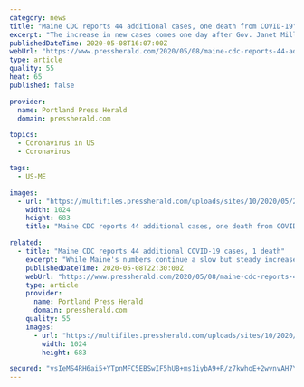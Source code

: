 ```yaml
---
category: news
title: "Maine CDC reports 44 additional cases, one death from COVID-19"
excerpt: "The increase in new cases comes one day after Gov. Janet Mills announced a deal with Westbrook-based Idexx that will allow the state's public health lab to triple its testing capacity."
publishedDateTime: 2020-05-08T16:07:00Z
webUrl: "https://www.pressherald.com/2020/05/08/maine-cdc-reports-44-additional-cases-one-death-from-covid-19/"
type: article
quality: 55
heat: 65
published: false

provider:
  name: Portland Press Herald
  domain: pressherald.com

topics:
  - Coronavirus in US
  - Coronavirus

tags:
  - US-ME

images:
  - url: "https://multifiles.pressherald.com/uploads/sites/10/2020/05/20200505_freeport_7-1024x683.jpg"
    width: 1024
    height: 683
    title: "Maine CDC reports 44 additional cases, one death from COVID-19"

related:
  - title: "Maine CDC reports 44 additional COVID-19 cases, 1 death"
    excerpt: "While Maine's numbers continue a slow but steady increase, Gov. Janet Mills and state health officials said the overall trajectory and trend supports relaxing additional restrictions on businesses."
    publishedDateTime: 2020-05-08T22:30:00Z
    webUrl: "https://www.pressherald.com/2020/05/08/maine-cdc-reports-44-additional-covid-19-cases-1-death/"
    type: article
    provider:
      name: Portland Press Herald
      domain: pressherald.com
    quality: 55
    images:
      - url: "https://multifiles.pressherald.com/uploads/sites/10/2020/04/AP20119735394286-1024x683.jpg"
        width: 1024
        height: 683

secured: "vsIeMS4RH6ai5+YTpnMFC5EBSwIF5hUB+ms1iybA9+R/z7kwhoE+2wvnvAH7Y4H8GzUDd8iMbOFYPCNzanSjC7uT6+qz4SMcAFkZA/jwZ3rCoZyQOXONMBrHOJiWVREf2GKiUzZXCrjS+3q1d9vfZbiW/1QQcQT3fg98FYkF5AR7zgtTXq7sbV1lAnjFfmLL8vKcrdg1WXaZ/kgPRdWEPwf3gP8ewXEg3YW1FArlPEQEJ7KBn38Vj7ZnNFYiB+QLujurcUQhRytgFINqeVzJTuicG+rCNExyM0+S/YfIpZeQGiGBDxbSIwv+YTo/9FJ4;SD9H1YVW+lqy43PsBoryYg=="
---
```


